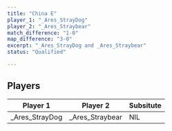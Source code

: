 ```yaml
---
title: "China E"
player_1: "_Ares_StrayDog"
player_2: "_Ares_Straybear"
match_difference: "1-0"
map_difference: "3-0"
excerpt: "_Ares_StrayDog and _Ares_Straybear"
status: "Qualified"

---
```

## Players

| Player 1 | Player 2 | Subsitute |
| -- | -- | -- |
| _Ares_StrayDog | _Ares_Straybear | NIL |

